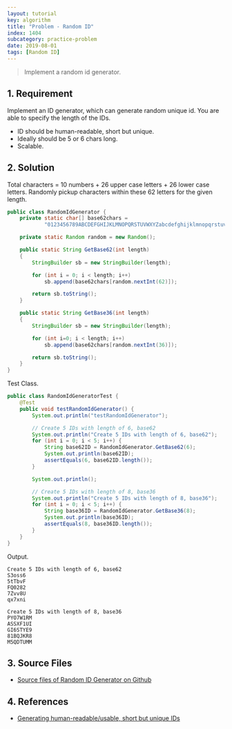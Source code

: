 ```yaml
---
layout: tutorial
key: algorithm
title: "Problem - Random ID"
index: 1404
subcategory: practice-problem
date: 2019-08-01
tags: [Random ID]
---
```


> Implement a random id generator.

## 1. Requirement
Implement an ID generator, which can generate random unique id. You are able to specify the length of the IDs.
* ID should be human-readable, short but unique.
* Ideally should be 5 or 6 chars long.
* Scalable.

## 2. Solution
Total characters = 10 numbers + 26 upper case letters + 26 lower case letters. Randomly pickup characters within these 62 letters for the given length.
```java
public class RandomIdGenerator {
    private static char[] base62chars =
            "0123456789ABCDEFGHIJKLMNOPQRSTUVWXYZabcdefghijklmnopqrstuvwxyz".toCharArray();

    private static Random random = new Random();

    public static String GetBase62(int length)
    {
        StringBuilder sb = new StringBuilder(length);

        for (int i = 0; i < length; i++)
            sb.append(base62chars[random.nextInt(62)]);

        return sb.toString();
    }

    public static String GetBase36(int length)
    {
        StringBuilder sb = new StringBuilder(length);

        for (int i=0; i < length; i++)
            sb.append(base62chars[random.nextInt(36)]);

        return sb.toString();
    }
}
```
Test Class.
```java
public class RandomIdGeneratorTest {
    @Test
    public void testRandomIdGenerator() {
        System.out.println("testRandomIdGenerator");

        // Create 5 IDs with length of 6, base62
        System.out.println("Create 5 IDs with length of 6, base62");
        for (int i = 0; i < 5; i++) {
            String base62ID = RandomIdGenerator.GetBase62(6);
            System.out.println(base62ID);
            assertEquals(6, base62ID.length());
        }

        System.out.println();

        // Create 5 IDs with length of 8, base36
        System.out.println("Create 5 IDs with length of 8, base36");
        for (int i = 0; i < 5; i++) {
            String base36ID = RandomIdGenerator.GetBase36(8);
            System.out.println(base36ID);
            assertEquals(8, base36ID.length());
        }
    }
}
```
Output.
```raw
Create 5 IDs with length of 6, base62
S3oss6
5tTbvF
FQ0282
7Zvv8U
qx7xni

Create 5 IDs with length of 8, base36
PYO7W1RM
ASSXF1UI
GI6STYE9
81BQJKR8
M5QDTUMM
```

## 3. Source Files
* [Source files of Random ID Generator on Github](https://github.com/jojozhuang/practice-problems/tree/master/random-id)

## 4. References
* [Generating human-readable/usable, short but unique IDs](https://stackoverflow.com/questions/9543715/generating-human-readable-usable-short-but-unique-ids)
